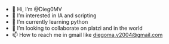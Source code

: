 - 👋 Hi, I’m @Dieg0MV
- 👀 I’m interested in IA and scripting
- 🌱 I’m currently learning python
- 💞️ I’m looking to collaborate on platzi and in the world 
- 📫 How to reach me in gmail like diegoma.v2004@gmail.com

<!---
Dieg0MV/Dieg0MV is a ✨ special ✨ repository because its `README.md` (this file) appears on your GitHub profile.
You can click the Preview link to take a look at your changes.
--->
